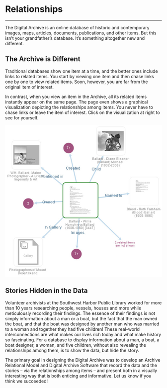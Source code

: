 # Relationships

---

The Digital Archive is an online database of historic and contemporary images, maps, articles, documents, publications, and other items. But this isn’t your grandfather’s database. It’s something altogether new and different.

## The Archive is Different

Traditional databases show one item at a time, and the better ones include links to related items. You start by viewing one item and then chase links one by one to view related items. Soon, however, you are far from the original item of interest.

In contrast, when you view an item in the Archive, all its related items instantly appear on the same page. The page even shows a graphical visualization depicting the relationships among items. You never have to chase links or leave the item of interest. Click on the visualization at right to see for yourself.

![Relationships](relationships.jpg)

## Stories Hidden in the Data

Volunteer archivists at the Southwest Harbor Public Library worked for more than 10 years researching people, vessels, houses and more while meticulously recording their findings. The essence of their findings is not simply information about a man or a boat, but the fact that the man owned the boat, and that the boat was designed by another man who was married to a woman and together they had five children! These real-world interconnections are what makes our lives rich today and what make history so fascinating. For a database to display information about a man, a boat, a boat designer, a woman, and five children, without also revealing the relationships among them, is to show the data, but hide the story.

The primary goal in designing the Digital Archive was to develop an Archive Relational Model and Digital Archive Software that record the data and the stories – via the relationships among items – and present both in a visually interesting way that is both enticing and informative. Let us know if you think we succeeded!